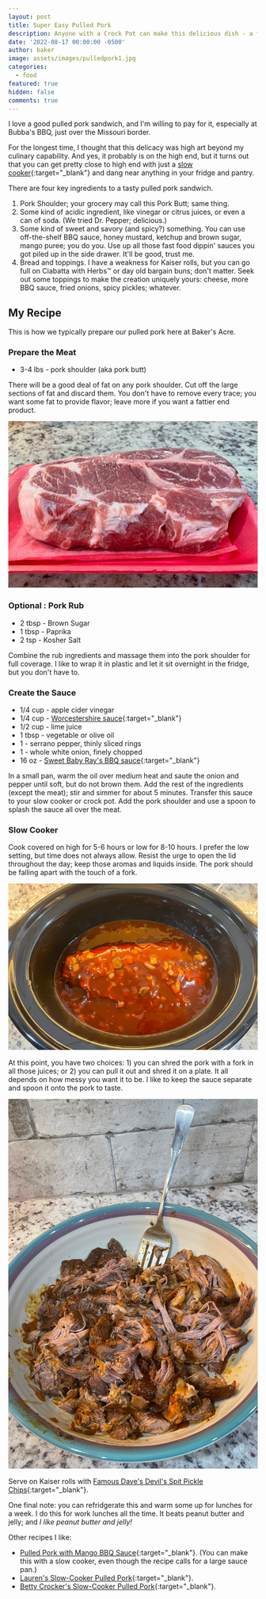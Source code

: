 ```yaml
---
layout: post
title: Super Easy Pulled Pork
description: Anyone with a Crock Pot can make this delicious dish - a fan favorite at Baker's Acre!
date: '2022-08-17 00:00:00 -0500'
author: baker
image: assets/images/pulledpork1.jpg
categories:
  - food
featured: true
hidden: false
comments: true
---
```


I love a good pulled pork sandwich, and I'm willing to pay for it, especially at Bubba's BBQ, just over the Missouri border.

For the longest time, I thought that this delicacy was high art beyond my culinary capability. And yes, it probably is on the high end, but it turns out that you can get pretty close to high end with just a [slow cooker][slow-cooker]{:target="\_blank"} and dang near anything in your fridge and pantry.

There are four key ingredients to a tasty pulled pork sandwich.

1. Pork Shoulder; your grocery may call this Pork Butt; same thing.
2. Some kind of acidic ingredient, like vinegar or citrus juices, or even a can of soda. (We tried Dr. Pepper; delicious.)
3. Some kind of sweet and savory (and spicy?) something. You can use off-the-shelf BBQ sauce, honey mustard, ketchup and brown sugar, mango puree; you do you. Use up all those fast food dippin' sauces you got piled up in the side drawer. It'll be good, trust me.
4. Bread and toppings. I have a weakness for Kaiser rolls, but you can go full on Ciabatta with Herbs&trade; or day old bargain buns; don't matter. Seek out some toppings to make the creation uniquely yours: cheese, more BBQ sauce, fried onions, spicy pickles; whatever.

## My Recipe

This is how we typically prepare our pulled pork here at Baker's Acre.

### Prepare the Meat

* 3-4 lbs - pork shoulder (aka pork butt)

There will be a good deal of fat on any pork shoulder. Cut off the large sections of fat and discard them. You don't have to remove every trace; you want some fat to provide flavor; leave more if you want a fattier end product.

![raw pork shoulder](/assets/images/pulledpork2.jpg)

### Optional : Pork Rub
 
* 2 tbsp  - Brown Sugar
* 1 tbsp  - Paprika
* 2 tsp   - Kosher Salt
 
Combine the rub ingredients and massage them into the pork shoulder for full coverage. I like to wrap it in plastic and let it sit overnight in the fridge, but you don't have to.

### Create the Sauce

* 1/4 cup - apple cider vinegar
* 1/4 cup - [Worcestershire sauce][worcestershire-sauce]{:target="\_blank"}
* 1/2 cup - lime juice
* 1 tbsp  - vegetable or olive oil
* 1       - serrano pepper, thinly sliced rings
* 1       - whole white onion, finely chopped
* 16 oz   - [Sweet Baby Ray's BBQ sauce][bbq-sauce]{:target="\_blank"}

In a small pan, warm the oil over medium heat and saute the onion and pepper until soft, but do not brown them. Add the rest of the ingredients (except the meat); stir and simmer for about 5 minutes. Transfer this sauce to your slow cooker or crock pot. Add the pork shoulder and use a spoon to splash the sauce all over the meat.

### Slow Cooker

Cook covered on high for 5-6 hours or low for 8-10 hours. I prefer the low setting, but time does not always allow. Resist the urge to open the lid throughout the day; keep those aromas and liquids inside. The pork should be falling apart with the touch of a fork.

![pork shoulder in crock pot](/assets/images/pulledpork3.jpg)

At this point, you have two choices: 1) you can shred the pork with a fork in all those juices; or 2) you can pull it out and shred it on a plate. It all depends on how messy you want it to be. I like to keep the sauce separate and spoon it onto the pork to taste.

![pulled pork](/assets/images/pulledpork4.jpg)

Serve on Kaiser rolls with [Famous Dave's Devil's Spit Pickle Chips][pickles]{:target="\_blank"}.

One final note: you can refridgerate this and warm some up for lunches for a week. I do this for work lunches all the time. It beats peanut butter and jelly; and *I like peanut butter and jelly!*

Other recipes I like:

* [Pulled Pork with Mango BBQ Sauce][1]{:target="\_blank"}. (You can make this with a slow cooker, even though the recipe calls for a large sauce pan.)
* [Lauren's Slow-Cooker Pulled Pork][2]{:target="\_blank"}.
* [Betty Crocker's Slow-Cooker Pulled Pork][3]{:target="\_blank"}.

[slow-cooker]: https://goto.walmart.com/c/3622609/1285217/9383?prodsku=728762260&u=https%3A%2F%2Fwww.walmart.com%2Fip%2FBrentwood-Select-SC-157S-7-Qt-Slow-Cooker-Silver%2F728762260&intsrc=PUI2_9749
[worcestershire-sauce]: https://www.walmart.com/ip/Great-Value-Worcestershire-Sauce-10-fl-Ounce/12157940
[bbq-sauce]: https://www.walmart.com/ip/Sweet-Baby-Ray-s-Original-Barbecue-Sauce-18-oz/10294615
[pickles]: https://www.walmart.com/ip/Famous-Dave-s-Devil-s-Spit-Pickle-Chips-24-fl-oz/39080937
[1]: https://www.foodnetwork.com/recipes/winner-aarti-sequeira1/pulled-pork-with-mango-bbq-sauce-recipe-1921724
[2]: https://www.delish.com/cooking/recipe-ideas/recipes/a51267/slow-cooker-pulled-pork-recipe
[3]: https://www.bettycrocker.com/recipes/slow-cooker-pulled-pork/52e0705a-a856-4aa5-a9ae-37b9e0c9fc52
